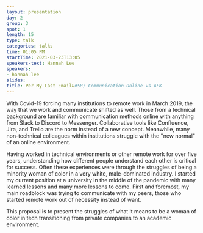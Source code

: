 ```yaml
---
layout: presentation
day: 2
group: 3
spot: 1
length: 15
type: talk
categories: talks
time: 01:05 PM
startTime: 2021-03-23T13:05
speakers-text: Hannah Lee
speakers:
- hannah-lee
slides: 
title: Per My Last Email&#58; Communication Online vs AFK
---
```

<p>With Covid-19 forcing many institutions to remote work in March 2019, the way that we work and communicate shifted as well. Those from a technical background are familiar with communication methods online with anything from Slack to Discord to Messenger. Collaborative tools like Confluence, Jira, and Trello are the norm instead of a new concept. Meanwhile, many non-technical colleagues within institutions struggle with the "new normal" of an online environment. </p><p></p><p>Having worked in technical environments or other remote work for over five years, understanding how different people understand each other is critical for success. Often these experiences were through the struggles of being a minority woman of color in a very white, male-dominated industry. I started my current position at a university in the middle of the pandemic with many learned lessons and many more lessons to come. First and foremost, my main roadblock was trying to communicate with my peers, those who started remote work out of necessity instead of want. </p><p></p><p>This proposal is to present the struggles of what it means to be a woman of color in tech transitioning from private companies to an academic environment.</p>